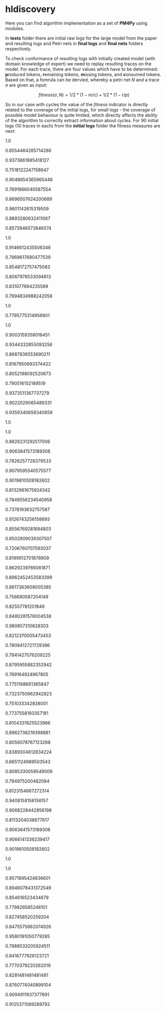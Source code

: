 # hldiscovery

Here you can find algorithm implementation as a set of __PM4Py__ using modules.

In **tests** folder there are initial raw logs for the large model from the paper and resulting logs and Petri nets in **final logs** and **final nets** folders respectively.

To check conformance of resulting logs with initially created model (with domain knowledge of expert) we need to replay resulting traces on the model. For each trace, there are four values which have to be determined: **p**roduced tokens, **r**emaining tokens, **m**issing tokens, and **c**onsumed tokens. Based on that, a fomrula can be dervied, whereby a petri net $N$ and a trace $σ$ are given as input:

$$ fitness(σ,N) = 1/2*(1-m/c)+1/2*(1-r/p) $$

So in our case with cycles the value of the $fitness$ indicator is directly related to the coverage of the initial logs, for small logs - the coverage of possible model behaviour is quite limited, which directly affects the ability of the algorithm to correctly extract information about cycles.
For 90 initial logs (10 traces in each) from the **initial logs** folder the fitness measures are next:

1.0

0.8554464285714286

0.9373861885418127

0.7518122247158647

0.9048654365965448

0.7691866040587554

0.8696507624200689

0.9601142615319509

0.8893280632411067

0.8573846573846574

1.0

0.9146612435506346

0.7969617680477539

0.8548172757475083

0.8067978533094813

0.831077694235589

0.7994834988242058

1.0

0.7795775314956901

1.0

0.9003159358018451

0.9344332855093256

0.8687836553690211

0.8167950693374422

0.8052198092520673

0.790516152189519

0.9373511367737279

0.9022029065489331

0.9359340659340659

1.0

1.0

0.8828231292517006

0.9063841573189308

0.7826257728379533

0.9079595540575577

0.9019810508182602

0.8132961675924342

0.7849556234540958

0.7378193632757587

0.8126743256158693

0.8556769281694803

0.8502909039307507

0.7206760707593037

0.8199912701876909

0.8629239766081871

0.8962452453583399

0.8617363608005385

0.758680587204149

0.82557781201849

0.8480281578004538

0.980857310628303

0.8212370005473453

0.7809412721729396

0.7941427076209225

0.8795955882352942

0.769164924967805

0.7751168661365847

0.7323750962942823

0.751033342838001

0.7737558193357181

0.8104331625523986

0.8962738219398881

0.8056078767123288

0.8389304812834224

0.6651124989503543

0.8085330059549009

0.794975200482084

0.8123154667272314

0.9408158158158157

0.9068228442856198

0.8113204038677617

0.9063841573189308

0.9066141336239417

0.9019810508182602

1.0

1.0

0.9571895424836601

0.8946078431372549

0.854616523434679

0.779826585248101

0.827458520259204

0.8475575662074926

0.9580191050779285

0.7988533205924511

0.8416777926123721

0.7770379220262019

0.8281481481481481

0.8760774040899104

0.9094911937377691

0.9125371089289792
